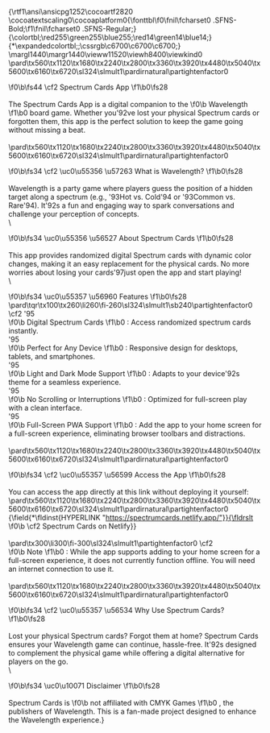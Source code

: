 {\rtf1\ansi\ansicpg1252\cocoartf2820
\cocoatextscaling0\cocoaplatform0{\fonttbl\f0\fnil\fcharset0 .SFNS-Bold;\f1\fnil\fcharset0 .SFNS-Regular;}
{\colortbl;\red255\green255\blue255;\red14\green14\blue14;}
{\*\expandedcolortbl;;\cssrgb\c6700\c6700\c6700;}
\margl1440\margr1440\vieww11520\viewh8400\viewkind0
\pard\tx560\tx1120\tx1680\tx2240\tx2800\tx3360\tx3920\tx4480\tx5040\tx5600\tx6160\tx6720\sl324\slmult1\pardirnatural\partightenfactor0

\f0\b\fs44 \cf2 Spectrum Cards App
\f1\b0\fs28 \
\
The Spectrum Cards App is a digital companion to the 
\f0\b Wavelength
\f1\b0  board game. Whether you\'92ve lost your physical Spectrum cards or forgotten them, this app is the perfect solution to keep the game going without missing a beat.\
\
\pard\tx560\tx1120\tx1680\tx2240\tx2800\tx3360\tx3920\tx4480\tx5040\tx5600\tx6160\tx6720\sl324\slmult1\pardirnatural\partightenfactor0

\f0\b\fs34 \cf2 \uc0\u55356 \u57263  What is Wavelength?
\f1\b0\fs28 \
\
Wavelength is a party game where players guess the position of a hidden target along a spectrum (e.g., \'93Hot vs. Cold\'94 or \'93Common vs. Rare\'94). It\'92s a fun and engaging way to spark conversations and challenge your perception of concepts.\
\

\f0\b\fs34 \uc0\u55356 \u56527  About Spectrum Cards
\f1\b0\fs28 \
\
This app provides randomized digital Spectrum cards with dynamic color changes, making it an easy replacement for the physical cards. No more worries about losing your cards\'97just open the app and start playing!\
\

\f0\b\fs34 \uc0\u55357 \u56960  Features
\f1\b0\fs28 \
\pard\tqr\tx100\tx260\li260\fi-260\sl324\slmult1\sb240\partightenfactor0
\cf2 	\'95	
\f0\b Digital Spectrum Cards
\f1\b0 : Access randomized spectrum cards instantly.\
	\'95	
\f0\b Perfect for Any Device
\f1\b0 : Responsive design for desktops, tablets, and smartphones.\
	\'95	
\f0\b Light and Dark Mode Support
\f1\b0 : Adapts to your device\'92s theme for a seamless experience.\
	\'95	
\f0\b No Scrolling or Interruptions
\f1\b0 : Optimized for full-screen play with a clean interface.\
	\'95	
\f0\b Full-Screen PWA Support
\f1\b0 : Add the app to your home screen for a full-screen experience, eliminating browser toolbars and distractions.\
\
\pard\tx560\tx1120\tx1680\tx2240\tx2800\tx3360\tx3920\tx4480\tx5040\tx5600\tx6160\tx6720\sl324\slmult1\pardirnatural\partightenfactor0

\f0\b\fs34 \cf2 \uc0\u55357 \u56599  Access the App
\f1\b0\fs28 \
\
You can access the app directly at this link without deploying it yourself:\
\pard\tx560\tx1120\tx1680\tx2240\tx2800\tx3360\tx3920\tx4480\tx5040\tx5600\tx6160\tx6720\sl324\slmult1\pardirnatural\partightenfactor0
{\field{\*\fldinst{HYPERLINK "https://spectrumcards.netlify.app/"}}{\fldrslt 
\f0\b \cf2 Spectrum Cards on Netlify}}\
\
\pard\tx300\li300\fi-300\sl324\slmult1\partightenfactor0
\cf2 	
\f0\b Note
\f1\b0 : While the app supports adding to your home screen for a full-screen experience, it does not currently function offline. You will need an internet connection to use it.\
\
\pard\tx560\tx1120\tx1680\tx2240\tx2800\tx3360\tx3920\tx4480\tx5040\tx5600\tx6160\tx6720\sl324\slmult1\pardirnatural\partightenfactor0

\f0\b\fs34 \cf2 \uc0\u55357 \u56534  Why Use Spectrum Cards?
\f1\b0\fs28 \
\
Lost your physical Spectrum cards? Forgot them at home? Spectrum Cards ensures your Wavelength game can continue, hassle-free. It\'92s designed to complement the physical game while offering a digital alternative for players on the go.\
\

\f0\b\fs34 \uc0\u10071  Disclaimer
\f1\b0\fs28 \
\
Spectrum Cards is 
\f0\b not affiliated with CMYK Games
\f1\b0 , the publishers of Wavelength. This is a fan-made project designed to enhance the Wavelength experience.}